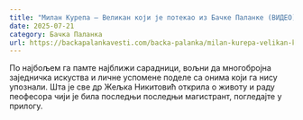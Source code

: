 ```yaml
---
title: "Милан Курепа – Великан који је потекао из Бачке Паланке (ВИДЕО)"
date: 2025-07-21
category: Бачка Паланка
url: https://backapalankavesti.com/backa-palanka/milan-kurepa-velikan-koji-je-potekao-iz-backe-palanke-video1/
---
```


По најбољем га памте најближи сарадници, вољни да многобројна заједничка искуства и личне успомене поделе са онима који га нису упознали. Шта је све др Жељка Никитовић открила о животу и раду пеофесора чији је била последњи последњи магистрант, погледајте у прилогу.
